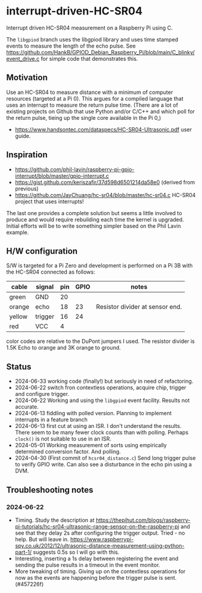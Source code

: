 # interrupt-driven-HC-SR04

Interrupt driven HC-SR04 measurement on a Raspberry Pi using C.

The `libgpiod` branch uses the libgpiod library and uses time stamped events to measure the length of the echo pulse. See <https://github.com/HankB/GPIOD_Debian_Raspberry_Pi/blob/main/C_blinky/event_drive.c> for simple code that demonstrates this.

## Motivation

Use an HC-SR04 to measure distance with a minimum of computer resources (targeted at a Pi 0). This argues for a compiled language that uses an interrupt to measure the return pulse time. (There are a lot of existing projects on Github that use Python and/or C/C++ and which poll for the return pulse, tieing up the single core available in the Pi 0,)

* <https://www.handsontec.com/dataspecs/HC-SR04-Ultrasonic.pdf> user guide.

## Inspiration

* <https://github.com/phil-lavin/raspberry-pi-gpio-interrupt/blob/master/gpio-interrupt.c>
* <https://gist.github.com/keriszafir/37d598d6501214da58e0> (derived from previous)
* <https://github.com/JayChuang/hc-sr04/blob/master/hc-sr04.c> HC-SR04 project that uses interrupts!

The last one provides a complete solution but seems a little involved to produce and would require rebuilding each time the kernel is upgraded. Initial efforts will be to write something simpler based on the Phil Lavin example.

## H/W configuration

S/W is targeted for a Pi Zero and development is performed on a Pi 3B with the HC-SR04 connected as follows:

|cable|signal|pin|GPIO|notes|
|---|---|---|---|---|
|green|GND|20|
|orange|echo|18|23|Resistor divider at sensor end.|
|yellow|trigger|16|24|
|red|VCC|4|

color codes are relative to the DuPont jumpers I used. The resistor divider is 1.5K Echo to orange and 3K orange to ground.

## Status

* 2024-06-33 working code (finally!) but seriously in need of refactoring.
* 2024-06-22 switch fron contextless operations, acquire chip, trigger and configure trigger.
* 2024-06-22 Working and using the `libgpiod` event facility. Results not accurate.
* 2024-06-13 fiddling with polled version. Planning to implement interrupts in a feature branch
* 2024-06-13 first cut at using an ISR. I don't understand the results. There seem to be many fewer clock counts than with polling. Perhaps `clock()` is not suitable to use in an ISR.
* 2024-05-01 Working measurement of sorts using empirically determined conversion factor. And polling.
* 2024-04-30 (First commit of `hcsr04_distance.c`) Send long trigger pulse to verify GPIO write. Can also see a disturbance in the echo pin using a DVM.

## Troubleshooting notes

### 2024-06-22 

* Timing. Study the description at <https://thepihut.com/blogs/raspberry-pi-tutorials/hc-sr04-ultrasonic-range-sensor-on-the-raspberry-pi> and see that they delay 2s after configuring the trigger output. Tried - no help. But will leave in. <https://www.raspberrypi-spy.co.uk/2012/12/ultrasonic-distance-measurement-using-python-part-1/> suggests 0.5s so I will go with this. 
* Interesting, inserting a 1s delay between registering the event and sending the pulse results in a timeout in the event monitor.
* More tweaking of timing. Giving up on the contextless operations for now as the events are happening before the trigger pulse is sent. (#457226f)
